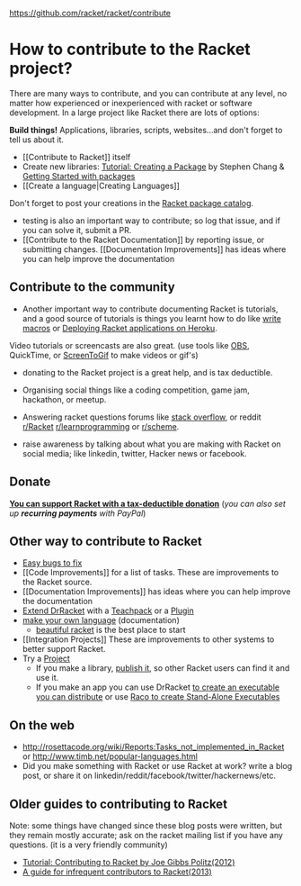 https://github.com/racket/racket/contribute

# How to contribute to the Racket project?

There are many ways to contribute, and you can contribute at any level, no matter how experienced or inexperienced with racket or software development. In a large project like Racket there are lots of options:

**Build things!** Applications, libraries, scripts, websites...and don't forget to tell us about it.

* [[Contribute to Racket]] itself
* Create new libraries: [Tutorial: Creating a Package](https://blog.racket-lang.org/2017/10/tutorial-creating-a-package.html) by Stephen Chang & [Getting Started with packages](https://docs.racket-lang.org/pkg/getting-started.html)
* [[Create a language|Creating Languages]]

Don't forget to post your creations in the [Racket package catalog](https://pkgs.racket-lang.org/). 

* testing is also an important way to contribute; so log that issue, and if you can solve it, submit a PR.
* [[Contribute to the Racket Documentation]] by reporting issue, or submitting changes. [[Documentation Improvements]] has ideas where you can help improve the documentation

## Contribute to the community 
* Another important way to contribute documenting Racket is tutorials, and a good source of tutorials is things you learnt how to do like [write macros](https://www.greghendershott.com/fear-of-macros/) or [Deploying Racket applications on Heroku](https://lexi-lambda.github.io/blog/2015/08/22/deploying-racket-applications-on-heroku/). 

Video tutorials or screencasts are also great. (use tools like [OBS](https://obsproject.com/), QuickTime, or [ScreenToGif](https://github.com/NickeManarin/ScreenToGif) to make videos or gif's)

* donating to the Racket project is a great help, and is tax deductible. 
* Organising social things like a coding competition, game jam, hackathon, or meetup.

* Answering racket questions forums like [stack overflow](https://stackoverflow.com/questions/tagged/racket), or reddit [r/Racket](https://www.reddit.com/r/Racket/) [r/learnprogramming](https://www.reddit.com/r/learnprogramming) or [r/scheme](https://www.reddit.com/r/Racket/r/scheme).
* raise awareness by talking about what you are making with Racket on social media; like linkedin, twitter, Hacker news  or facebook.

## Donate
**[You can support Racket with a tax-deductible donation](https://racket-lang.org/sfc.html)** (_you can also set up **recurring payments** with PayPal_)



## Other way to contribute to Racket

* [Easy bugs to fix](https://github.com/racket/racket/wiki/Easy-bugs-to-fix)
* [[Code Improvements]] for a list of tasks. These are improvements to the Racket source.
* [[Documentation Improvements]] has ideas where you can help improve the documentation
* [Extend DrRacket](https://docs.racket-lang.org/drracket/extending-drracket.html) with a [Teachpack](https://docs.racket-lang.org/drracket/extending-drracket.html#%28part._teachpacks%29) or a [Plugin](https://docs.racket-lang.org/tools/index.html)
* [make your own language](https://docs.racket-lang.org/guide/languages.html) (documentation)
  * [beau­ti­ful racket](https://beautifulracket.com) is the best place to start
* [[Integration Projects]] These are improvements to other systems to better support Racket.
* Try a [Project](https://github.com/racket/racket/wiki/Project-Ideas)
  * If you make a library, [publish it](http://docs.racket-lang.org/pkg/getting-started.html), so other Racket users can find it and use it.
  * If you make an app you can use DrRacket [to create an executable you can distribute](https://docs.racket-lang.org/drracket/create-exe.html) or use [Raco to create Stand-Alone Executables](https://docs.racket-lang.org/raco/exe-dist.html)

## On the web

* <http://rosettacode.org/wiki/Reports:Tasks_not_implemented_in_Racket> or http://www.timb.net/popular-languages.html 
* Did you make something with Racket or use Racket at work? write a blog post, or share it on linkedin/reddit/facebook/twitter/hackernews/etc.

## Older guides to contributing to Racket
Note: some things have changed since these blog posts were written, but they remain mostly accurate; ask on the racket mailing list if you have any questions. (it is a very friendly community)

* [Tutorial: Contributing to Racket by Joe Gibbs Politz(2012)](http://blog.racket-lang.org/2012/11/tutorial-contributing-to-racket.html)
* [A guide for infrequent contributors to Racket(2013)](http://www.greghendershott.com/2013/04/a-guide-for-infrequent-contributors-to-racket.html)